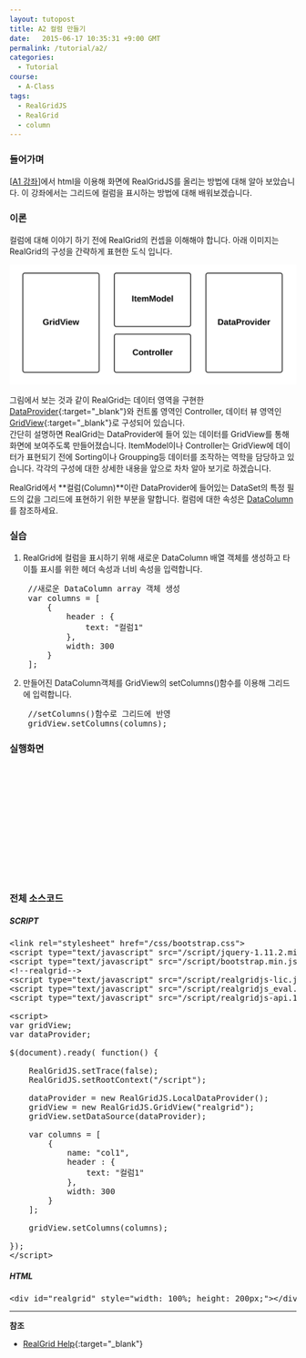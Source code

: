 ```yaml
---
layout: tutopost
title: A2 컬럼 만들기
date:   2015-06-17 10:35:31 +9:00 GMT
permalink: /tutorial/a2/
categories:
  - Tutorial
course:
  - A-Class
tags: 
  - RealGridJS
  - RealGrid
  - column
---
```


<script type="text/javascript" src="/script/realgridjs-lic.js"></script>
<script type="text/javascript" src="/script/realgridjs_eval.1.0.13.min.js"></script>
<script type="text/javascript" src="/script/realgridjs-api.1.0.13.js"></script>

<script>
var gridView;
var dataProvider;
    
$(document).ready( function() {

    RealGridJS.setTrace(false);
    RealGridJS.setRootContext("/script");
    
    dataProvider = new RealGridJS.LocalDataProvider();
    gridView = new RealGridJS.GridView("realgrid");
    gridView.setDataSource(dataProvider);
    
    var columns = [
        {
            name: "col1",
            header : {
                text: "컬럼1"
            },
            width: 300
        }
    ];
    
    gridView.setColumns(columns);

});
</script>

### 들어가며

\[[A1 강좌](/tutorial/a1)\]에서 html을 이용해 화면에 RealGridJS를 올리는 방법에 대해 알아 보았습니다. 이 강좌에서는 그리드에 컬럼을 표시하는 방법에 대해 배워보겠습니다.

### 이론

컬럼에 대해 이야기 하기 전에 RealGrid의 컨셉을 이해해야 합니다. 아래 이미지는 RealGrid의 구성을 간략하게 표현한 도식 입니다.    

![](/images/tutorials/20150617-realgrid-concept.png)

그림에서 보는 것과 같이 RealGrid는 데이터 영역을 구현한 [DataProvider](/api/DataProvider/){:target="_blank"}와  컨트롤 영역인 Controller, 데이터 뷰 영역인 [GridView](/api/GridView/){:target="_blank"}로 구성되어 있습니다.    
간단히 설명하면 RealGrid는 DataProvider에 들어 있는 데이터를 GridView를 통해 화면에 보여주도록 만들어졌습니다. ItemModel이나 Controller는 GridView에 데이터가 표현되기 전에 Sorting이나 Groupping등 데이터를 조작하는 역학을 담당하고 있습니다. 각각의 구성에 대한 상세한 내용을 앞으로 차차 알아 보기로 하겠습니다.

RealGrid에서 **컬럼(Column)**이란 DataProvider에 들어있는 DataSet의 특정 필드의 값을 그리드에 표현하기 위한 부분을 말합니다. 컬럼에 대한 속성은 [DataColumn](/api/types/DataColumn/)를 참조하세요.

### 실습 

1. RealGrid에 컬럼을 표시하기 위해 새로운 DataColumn 배열 객체를 생성하고 타이틀 표시를 위한 헤더 속성과 너비 속성을 입력합니다.

    <pre class="prettyprint">
    //새로운 DataColumn array 객체 생성
    var columns = [
        {
            header : {
                text: "컬럼1"
            },
            width: 300
        }
    ];</pre>

2. 만들어진 DataColumn객체를 GridView의 setColumns()함수를 이용해 그리드에 입력합니다.    

    <pre class="prettyprint">
    //setColumns()함수로 그리드에 반영
    gridView.setColumns(columns);</pre>

### 실행화면

<div id="realgrid" style="width: 100%; height: 200px;"></div>
<p></p>

### 전체 소스코드

##### SCRIPT    
<pre class="prettyprint full-source-script">
&lt;link rel=&quot;stylesheet&quot; href=&quot;/css/bootstrap.css&quot;&gt;
&lt;script type=&quot;text/javascript&quot; src=&quot;/script/jquery-1.11.2.min.js&quot;&gt;&lt;/script&gt;
&lt;script type=&quot;text/javascript&quot; src=&quot;/script/bootstrap.min.js&quot;&gt;&lt;/script&gt;
&lt;!--realgrid--&gt;
&lt;script type="text/javascript" src="/script/realgridjs-lic.js"&gt;&lt;/script&gt;
&lt;script type="text/javascript" src="/script/realgridjs_eval.1.0.13.min.js"&gt;&lt;/script&gt;
&lt;script type="text/javascript" src="/script/realgridjs-api.1.0.13.js"&gt;&lt;/script&gt;

&lt;script&gt;
var gridView;
var dataProvider;
    
$(document).ready( function() {

    RealGridJS.setTrace(false);
    RealGridJS.setRootContext(&quot;/script&quot;);
    
    dataProvider = new RealGridJS.LocalDataProvider();
    gridView = new RealGridJS.GridView(&quot;realgrid&quot;);
    gridView.setDataSource(dataProvider);
    
    var columns = [
        {
            name: &quot;col1&quot;,
            header : {
                text: &quot;&#xceec;&#xb7fc;1&quot;
            },
            width: 300
        }
    ];
    
    gridView.setColumns(columns);

});
&lt;/script&gt;
</pre>

##### HTML
<pre class="prettyprint full-source-html">
&lt;div id=&quot;realgrid&quot; style=&quot;width: 100%; height: 200px;&quot;&gt;&lt;/div&gt;
</pre>

---
**참조**

* [RealGrid Help](http://help.realgrid.com){:target="_blank"}